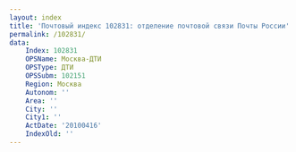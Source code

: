 ```yaml
---
layout: index
title: 'Почтовый индекс 102831: отделение почтовой связи Почты России'
permalink: /102831/
data:
    Index: 102831
    OPSName: Москва-ДТИ
    OPSType: ДТИ
    OPSSubm: 102151
    Region: Москва
    Autonom: ''
    Area: ''
    City: ''
    City1: ''
    ActDate: '20100416'
    IndexOld: ''
---
```

